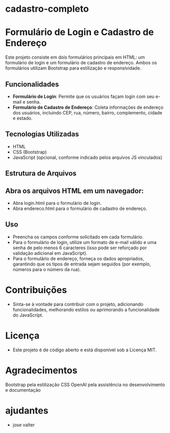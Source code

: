 # cadastro-completo
# Formulário de Login e Cadastro de Endereço

Este projeto consiste em dois formulários principais em HTML: um formulário de login e um formulário de cadastro de endereço. Ambos os formulários utilizam Bootstrap para estilização e responsividade.

## Funcionalidades

- **Formulário de Login**: Permite que os usuários façam login com seu e-mail e senha.
- **Formulário de Cadastro de Endereço**: Coleta informações de endereço dos usuários, incluindo CEP, rua, número, bairro, complemento, cidade e estado.

## Tecnologias Utilizadas

- HTML
- CSS (Bootstrap)
- JavaScript (opcional, conforme indicado pelos arquivos JS vinculados)

## Estrutura de Arquivos

## Abra os arquivos HTML em um navegador:

* Abra login.html para o formulário de login.
* Abra endereco.html para o formulário de cadastro de endereço.
## Uso

* Preencha os campos conforme solicitado em cada formulário.
* Para o formulário de login, utilize um formato de e-mail válido e uma senha de pelo menos 6 caracteres (isso pode ser reforçado por validação adicional em JavaScript).
* Para o formulário de endereço, forneça os dados apropriados, garantindo que os tipos de entrada sejam seguidos (por exemplo, números para o número da rua).

# Contribuições
* Sinta-se à vontade para contribuir com o projeto, adicionando funcionalidades, melhorando estilos ou aprimorando a funcionalidade do JavaScript.

# Licença
* Este projeto é de código aberto e está disponível sob a Licença MIT.

# Agradecimentos
Bootstrap pela estilização CSS
OpenAI pela assistência no desenvolvimento e documentação

# ajudantes
* jose valter